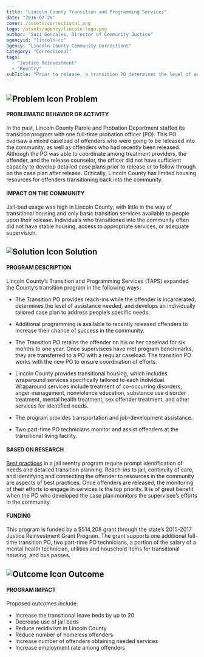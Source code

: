```yaml
---
title: "Lincoln County Transition and Programming Services"
date: "2016-07-25"
cover: /assets/correctional.png
logo: /assets/agency/lincoln-logo.png
author: "Suzi Gonzales, Director of Community Justice"
agencyid: "lincoln-cc"
agency: "Lincoln County Community Corrections"
category: "Correctional"
tags:
  - "Justice Reinvestment"
  - "Reentry"
subTitle: "Prior to release, a transition PO determines the level of assistance needed by an offender, and develops an individually tailored case plan to address specific needs, including additional programming, transitional housing, and job-development assistance."
---
```


## ![Problem Icon](https://github.com/google/material-design-icons/raw/master/alert/1x_web/ic_error_outline_black_48dp.png "Problem") Problem

#### PROBLEMATIC BEHAVIOR OR ACTIVITY

In the past, Lincoln County Parole and Probation Department staffed its transition program with one full-time probation officer (PO). This PO oversaw a mixed caseload of offenders who were going to be released into the community, as well as offenders who had recently been released. Although the PO was able to coordinate among treatment providers, the offender, and the release counselor, the officer did not have sufficient capacity to develop detailed case plans prior to release or to follow through on the case plan after release. Critically, Lincoln County has limited housing resources for offenders transitioning back into the community.

#### IMPACT ON THE COMMUNITY

Jail-bed usage was high in Lincoln County, with little in the way of transitional housing and only basic transition services available to people upon their release. Individuals who transitioned into the community often did not have stable housing, access to appropriate services, or adequate supervision.

## ![Solution Icon](https://github.com/google/material-design-icons/raw/master/action/1x_web/ic_lightbulb_outline_black_48dp.png "Solution") Solution

#### PROGRAM DESCRIPTION

Lincoln County’s Transition and Programming Services (TAPS) expanded the County’s transition program in the following ways:

* The Transition PO provides reach-ins while the offender is incarcerated, determines the level of assistance needed, and develops an individually tailored case plan to address people’s specific needs.

* Additional programming is available to recently released offenders to increase their chance of success in the community.

* The Transition PO retains the offender on his or her caseload for six months to one year. Once supervisees have met program benchmarks, they are transferred to a PO with a regular caseload. The transition PO works with the new PO to ensure coordination of efforts.

* Lincoln County provides transitional housing, which includes wraparound services specifically tailored to each individual. Wraparound services include treatment of co-occurring disorders, anger management, nonviolence education, substance use disorder treatment, mental health treatment, sex offender treatment, and other services for identified needs.

* The program provides transportation and job-development assistance.

* Two part-time PO technicians monitor and assist offenders at the transitional living facility.

#### BASED ON RESEARCH

[Best practices](https://www.drugabuse.gov/publications/principles-drug-addiction-treatment-research-based-guide-third-edition/evidence-based-approaches-to-drug-addiction-treatment/behavioral-3) in a jail reentry program require prompt identification of needs and detailed transition planning. Reach-ins to jail, continuity of care, and identifying and connecting the offender to resources in the community are aspects of best practices. Once offenders are released, the monitoring of their efforts to engage in services is the top priority. It is of great benefit when the PO who developed the case plan monitors the supervisee’s efforts in the community.

#### FUNDING

This program is funded by a $514,208 grant through the state’s 2015-2017 Justice Reinvestment Grant Program. The grant supports one additional full-time transition PO, two part-time PO technicians, a portion of the salary of a mental health technician, utilities and household items for transitional housing, and bus passes.

## ![Outcome Icon](https://github.com/google/material-design-icons/raw/master/action/1x_web/ic_view_list_black_48dp.png "Outcome") Outcome

#### PROGRAM IMPACT

Proposed outcomes include:

* Increase the transitional leave beds by up to 20
* Decrease use of jail beds
* Reduce recidivism in Lincoln County
* Reduce number of homeless offenders
* Increase number of offenders obtaining needed services
* Increase employment rate among offenders
